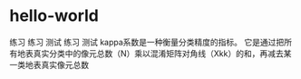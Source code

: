 # hello-world
练习
练习 测试
练习 测试
kappa系数是一种衡量分类精度的指标。
它是通过把所有地表真实分类中的像元总数（N）乘以混淆矩阵对角线（Xkk）的和，再减去某一类地表真实像元总数

